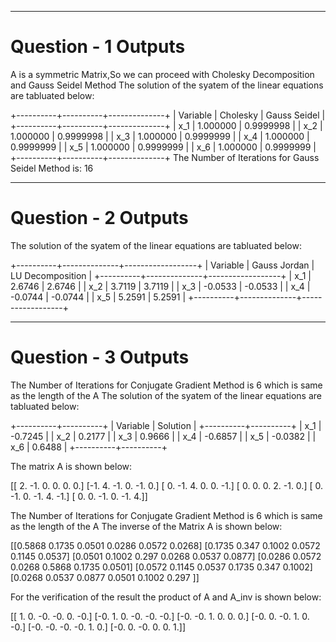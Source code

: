 <hr>
<h1> Question - 1 Outputs</h1>


A is a symmetric Matrix,So we can proceed with Cholesky Decomposition and Gauss Seidel Method
The solution of the syatem of the linear equations are tabluated below:

+----------+----------+--------------+
| Variable | Cholesky | Gauss Seidel |
+----------+----------+--------------+
|   x_1    | 1.000000 |  0.9999998   |
|   x_2    | 1.000000 |  0.9999998   |
|   x_3    | 1.000000 |  0.9999999   |
|   x_4    | 1.000000 |  0.9999999   |
|   x_5    | 1.000000 |  0.9999999   |
|   x_6    | 1.000000 |  0.9999999   |
+----------+----------+--------------+
The Number of Iterations for Gauss Seidel Method is:  16

<hr>
<h1> Question - 2 Outputs</h1>

The solution of the syatem of the linear equations are tabluated below:

+----------+--------------+------------------+
| Variable | Gauss Jordan | LU Decomposition |
+----------+--------------+------------------+
|   x_1    |    2.6746    |      2.6746      |
|   x_2    |    3.7119    |      3.7119      |
|   x_3    |   -0.0533    |     -0.0533      |
|   x_4    |   -0.0744    |     -0.0744      |
|   x_5    |    5.2591    |      5.2591      |
+----------+--------------+------------------+


<hr>
<h1> Question - 3 Outputs</h1>

The Number of Iterations for Conjugate Gradient Method is 6 which is same as the length of the A
The solution of the syatem of the linear equations are tabluated below:

+----------+----------+
| Variable | Solution |
+----------+----------+
|   x_1    | -0.7245  |
|   x_2    |  0.2177  |
|   x_3    |  0.9666  |
|   x_4    | -0.6857  |
|   x_5    | -0.0382  |
|   x_6    |  0.6488  |
+----------+----------+




The matrix A is shown below:

[[ 2. -1.  0.  0.  0.  0.]
 [-1.  4. -1.  0. -1.  0.]
 [ 0. -1.  4.  0.  0. -1.]
 [ 0.  0.  0.  2. -1.  0.]
 [ 0. -1.  0. -1.  4. -1.]
 [ 0.  0. -1.  0. -1.  4.]]


The Number of Iterations for Conjugate Gradient Method is 6 which is same as the length of the A
The inverse of the Matrix A is shown below:

[[0.5868 0.1735 0.0501 0.0286 0.0572 0.0268]
 [0.1735 0.347  0.1002 0.0572 0.1145 0.0537]
 [0.0501 0.1002 0.297  0.0268 0.0537 0.0877]
 [0.0286 0.0572 0.0268 0.5868 0.1735 0.0501]
 [0.0572 0.1145 0.0537 0.1735 0.347  0.1002]
 [0.0268 0.0537 0.0877 0.0501 0.1002 0.297 ]]


For the verification of the result the product of A and A_inv is shown below:

[[ 1.  0. -0. -0.  0. -0.]
 [-0.  1.  0. -0. -0. -0.]
 [-0. -0.  1.  0.  0.  0.]
 [-0.  0. -0.  1.  0. -0.]
 [-0. -0. -0. -0.  1.  0.]
 [-0.  0. -0.  0.  0.  1.]]